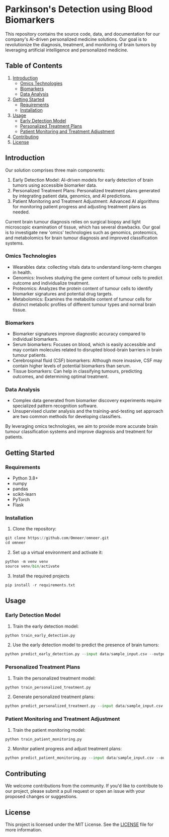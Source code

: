 # Parkinson's Detection using Blood Biomarkers

This repository contains the source code, data, and documentation for our company's AI-driven personalized medicine solutions. Our goal is to revolutionize the diagnosis, treatment, and monitoring of brain tumors by leveraging artificial intelligence and personalized medicine.

## Table of Contents

1. [Introduction](#introduction)
    - [Omics Technologies](#omics-technologies)
    - [Biomarkers](#biomarkers)
    - [Data Analysis](#data-analysis)
3. [Getting Started](#getting-started)
    - [Requirements](#requirements)
    - [Installation](#installation)
4. [Usage](#usage)
    - [Early Detection Model](#early-detection-model)
    - [Personalized Treatment Plans](#personalized-treatment-plans)
    - [Patient Monitoring and Treatment Adjustment](#patient-monitoring-and-treatment-adjustment)
5. [Contributing](#contributing)
6. [License](#license)

## Introduction

Our solution comprises three main components:

1. Early Detection Model: AI-driven models for early detection of brain tumors using accessible biomarker data.
2. Personalized Treatment Plans: Personalized treatment plans generated by integrating patient data, genomics, and AI predictions.
3. Patient Monitoring and Treatment Adjustment: Advanced AI algorithms for monitoring patient progress and adjusting treatment plans as needed.

Current brain tumour diagnosis relies on surgical biopsy and light microscopic examination of tissue, which has several drawbacks. Our goal is to investigate new 'omics' technologies such as genomics, proteomics, and metabolomics for brain tumour diagnosis and improved classification systems.

### Omics Technologies
- Wearables data: collecting vitals data to understand long-term changes in health. 
- Genomics: Involves studying the gene content of tumour cells to predict outcome and individualize treatment.
- Proteomics: Analyzes the protein content of tumour cells to identify biomarker signatures and potential drug targets.
- Metabolomics: Examines the metabolite content of tumour cells for distinct metabolic profiles of different tumour types and normal brain tissue.

### Biomarkers
- Biomarker signatures improve diagnostic accuracy compared to individual biomarkers.
- Serum biomarkers: Focuses on blood, which is easily accessible and may contain molecules related to disrupted blood-brain barriers in brain tumour patients.
- Cerebrospinal fluid (CSF) biomarkers: Although more invasive, CSF may contain higher levels of potential biomarkers than serum.
- Tissue biomarkers: Can help in classifying tumours, predicting outcomes, and determining optimal treatment.

### Data Analysis
- Complex data generated from biomarker discovery experiments require specialized pattern recognition software.
- Unsupervised cluster analysis and the training-and-testing set approach are two common methods for developing classifiers.

By leveraging omics technologies, we aim to provide more accurate brain tumour classification systems and improve diagnosis and treatment for patients.

## Getting Started

### Requirements

- Python 3.8+
- numpy
- pandas
- scikit-learn
- PyTorch
- Flask

### Installation

1. Clone the repository:
```python
git clone https://github.com/Omneer/omneer.git
cd omneer
```

2. Set up a virtual environment and activate it:
```python
python -m venv venv
source venv/bin/activate
```
3. Install the required projects
```python
pip install -r requirements.txt
```

## Usage

### Early Detection Model

1. Train the early detection model:
```python
python train_early_detection.py
```

2. Use the early detection model to predict the presence of brain tumors:
```python
python predict_early_detection.py --input data/sample_input.csv --output results/predictions.csv
```


### Personalized Treatment Plans

1. Train the personalized treatment model:

```python
python train_personalized_treatment.py
```

2. Generate personalized treatment plans:
```python
python predict_personalized_treatment.py --input data/sample_input.csv --output results/treatment_plans.csv
```

### Patient Monitoring and Treatment Adjustment

1. Train the patient monitoring model:
```python
python train_patient_monitoring.py
```

2. Monitor patient progress and adjust treatment plans:
```python
python predict_patient_monitoring.py --input data/sample_input.csv --output results/monitoring_results.csv
```

## Contributing

We welcome contributions from the community. If you'd like to contribute to our project, please submit a pull request or open an issue with your proposed changes or suggestions.

## License

This project is licensed under the MIT License. See the [LICENSE](LICENSE) file for more information.






